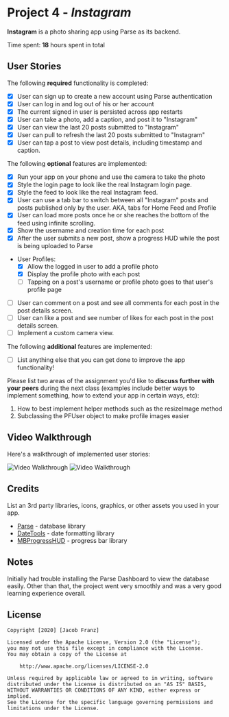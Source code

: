 # Project 4 - *Instagram*

**Instagram** is a photo sharing app using Parse as its backend.

Time spent: **18** hours spent in total

## User Stories

The following **required** functionality is completed:

- [x] User can sign up to create a new account using Parse authentication
- [x] User can log in and log out of his or her account
- [x] The current signed in user is persisted across app restarts
- [x] User can take a photo, add a caption, and post it to "Instagram"
- [x] User can view the last 20 posts submitted to "Instagram"
- [x] User can pull to refresh the last 20 posts submitted to "Instagram"
- [x] User can tap a post to view post details, including timestamp and caption.

The following **optional** features are implemented:

- [x] Run your app on your phone and use the camera to take the photo
- [x] Style the login page to look like the real Instagram login page.
- [x] Style the feed to look like the real Instagram feed.
- [x] User can use a tab bar to switch between all "Instagram" posts and posts published only by the user. AKA, tabs for Home Feed and Profile
- [x] User can load more posts once he or she reaches the bottom of the feed using infinite scrolling.
- [x] Show the username and creation time for each post
- [x] After the user submits a new post, show a progress HUD while the post is being uploaded to Parse
- User Profiles:
  - [x] Allow the logged in user to add a profile photo
  - [x] Display the profile photo with each post
  - [ ] Tapping on a post's username or profile photo goes to that user's profile page
- [ ] User can comment on a post and see all comments for each post in the post details screen.
- [ ] User can like a post and see number of likes for each post in the post details screen.
- [ ] Implement a custom camera view.

The following **additional** features are implemented:

- [ ] List anything else that you can get done to improve the app functionality!

Please list two areas of the assignment you'd like to **discuss further with your peers** during the next class (examples include better ways to implement something, how to extend your app in certain ways, etc):

1. How to best implement helper methods such as the resizeImage method
2. Subclassing the PFUser object to make profile images easier

## Video Walkthrough

Here's a walkthrough of implemented user stories:

<img src='http://g.recordit.co/2rZNHtE9bn.gif' title='Video Walkthrough' width='' alt='Video Walkthrough' />
<img src='http://g.recordit.co/ujjn2Fwpcr.gif' title='Video Walkthrough' width='' alt='Video Walkthrough' />

## Credits

List an 3rd party libraries, icons, graphics, or other assets you used in your app.

- [Parse](https://parseplatform.org/) - database library
- [DateTools](https://github.com/MatthewYork/DateTools) - date formatting library
- [MBProgressHUD](https://www.bukovinski.com/link) - progress bar library


## Notes

Initially had trouble installing the Parse Dashboard to view the database easily. Other than that, the project went very smoothly and was a very good learning experience overall.

## License

    Copyright [2020] [Jacob Franz]

    Licensed under the Apache License, Version 2.0 (the "License");
    you may not use this file except in compliance with the License.
    You may obtain a copy of the License at

        http://www.apache.org/licenses/LICENSE-2.0

    Unless required by applicable law or agreed to in writing, software
    distributed under the License is distributed on an "AS IS" BASIS,
    WITHOUT WARRANTIES OR CONDITIONS OF ANY KIND, either express or implied.
    See the License for the specific language governing permissions and
    limitations under the License.
